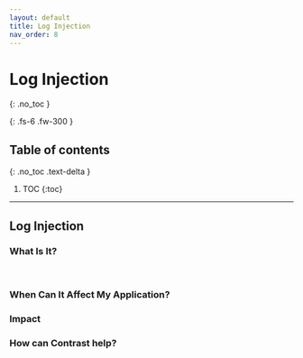 ```yaml
---
layout: default
title: Log Injection
nav_order: 8
---
```


# Log Injection
{: .no_toc }

{: .fs-6 .fw-300 }

## Table of contents
{: .no_toc .text-delta }

1. TOC
{:toc}

---

## Log Injection

### What Is It? 
<br/>






### When Can It Affect My Application?





### Impact



### How can Contrast help?